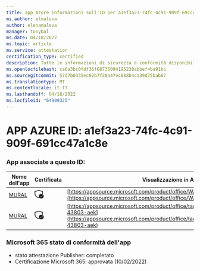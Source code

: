 ```yaml
---
title: app Azure informazioni sull'ID per a1ef3a23-74fc-4c91-909f-691cc47a1c8e
ms.author: elmalova
author: elenamalova
manager: tonybal
ms.date: 04/18/2022
ms.topic: article
ms.service: attestation
certification_type: certified
description: Tutte le informazioni di sicurezza e conformità disponibili per a1ef3a23-74fc-4c91-909f-691cc47a1c8e.
ms.openlocfilehash: ca0a3bc0fdf36f68735094195238abbef4ba91bc
ms.sourcegitcommit: 57d7b0335ec02b7f20a47ec888b4ca39d75bab67
ms.translationtype: MT
ms.contentlocale: it-IT
ms.lasthandoff: 04/18/2022
ms.locfileid: "64909325"
---
```

# <a name="azure-app-id-a1ef3a23-74fc-4c91-909f-691cc47a1c8e"></a>APP AZURE ID: a1ef3a23-74fc-4c91-909f-691cc47a1c8e


### <a name="apps-associated-with-this-id"></a>App associate a questo ID:
| **Nome dell'app** | **Certificata** | **Visualizzazione in AppSource** |
|--------------|---------------|-----------------------|
| [MURAL](../forward/WA104381626.md) | <img alt="Certified application badge" src="../media/certified-badge.png" height="25" width="25" /> | [https://appsource.microsoft.com/product/office/WA104381626](https://appsource.microsoft.com/product/office/WA104381626) |
| [MURAL](../forward/tactivosincdbamural1608253315049.sol-43803-aek.md) | <img alt="Certified application badge" src="../media/certified-badge.png" height="25" width="25" /> | [https://appsource.microsoft.com/product/office/tactivosincdbamural1608253315049.sol-43803-aek](https://appsource.microsoft.com/product/office/tactivosincdbamural1608253315049.sol-43803-aek) |

### <a name="microsoft-365-app-compliance-status"></a>Microsoft 365 stato di conformità dell'app
- stato attestazione Publisher: completato
- Certificazione Microsoft 365: approvata (10/02/2022)
